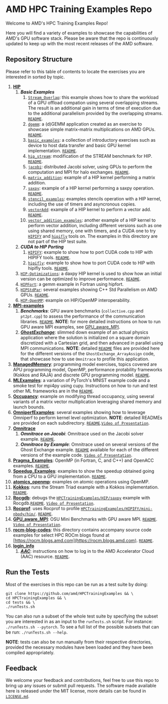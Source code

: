 # AMD HPC Training Examples Repo

Welcome to AMD's HPC Training Examples Repo! 

Here you will find a variety of examples to showcase the capabilities of AMD's GPU software stack.
Please be aware that the repo is continuously updated to keep up with the most recent releases of the AMD software.

## Repository Structure

Please refer to this table of contents to locate the exercises you are interested in sorted by topic. 

1. [**HIP**](https://github.com/amd/HPCTrainingExamples/tree/main/HIP)
   1. ***Basic Examples***
      1. [`Stream_Overlap`](https://github.com/amd/HPCTrainingExamples/tree/main/HIP/Stream_Overlap): this example shows how to share the workload of a GPU offload compation using several overlapping streams. The result is an additional gain in terms of time of execution due to the additional parallelism provided by the overlapping streams. [`README`](https://github.com/amd/HPCTrainingExamples/blob/main/HIP/Stream_Overlap/README.md).
      2. [`dgemm`](https://github.com/amd/HPCTrainingExamples/tree/main/HIP/dgemm): a (d)GEMM application created as an exercise to showcase simple matrix-matrix multiplications on AMD GPUs. [`README`](https://github.com/amd/HPCTrainingExamples/tree/main/HIP/dgemm/README.md).
      3. [`basic_examples`](https://github.com/amd/HPCTrainingExamples/tree/main/HIP/basic_examples): a collection of introductory exercises such as device to host data transfer and basic GPU kernel implementation. [`README`](https://github.com/amd/HPCTrainingExamples/tree/main/HIP/basic_examples/README.md).
      4. [`hip_stream`](https://github.com/amd/HPCTrainingExamples/tree/main/HIP/hip-stream): modification of the STREAM benchmark for HIP. [`README`](https://github.com/amd/HPCTrainingExamples/blob/main/HIP/hip-stream/README.md).
      5. [`jacobi`](https://github.com/amd/HPCTrainingExamples/tree/main/HIP/jacobi): distributed Jacobi solver, using GPUs to perform the computation and MPI for halo exchanges. [`README`](https://github.com/amd/HPCTrainingExamples/blob/main/HIP/jacobi/README.md).
      6. [`matrix_addition`](https://github.com/amd/HPCTrainingExamples/tree/main/HIP/matrix_addition): example of a HIP kernel performing a matrix addition. 
      7. [`saxpy`](https://github.com/amd/HPCTrainingExamples/tree/main/HIP/saxpy): example of a HIP kernel performing a saxpy operation. [`README`](https://github.com/amd/HPCTrainingExamples/tree/main/HIP/saxpy/README.md).
      8. [`stencil_examples`](https://github.com/amd/HPCTrainingExamples/tree/main/HIP/stencil_examples): examples stencils operation with a HIP kernel, including the use of timers and asyncronous copies.
      9. [`vectorAdd`](https://github.com/amd/HPCTrainingExamples/tree/main/HIP/vectorAdd): example of a HIP kernel to perform a vector add. [`README`](https://github.com/amd/HPCTrainingExamples/tree/main/HIP/vectorAdd/README.md).
      10. [`vector_addition_examples`](https://github.com/amd/HPCTrainingExamples/tree/main/HIP/vector_addition_examples): another example of a HIP kernel to perform vector addition, including different versions such as one using shared memory, one with timers, and a CUDA one to try [`HIPIFY`](https://github.com/amd/HPCTrainingExamples/tree/main/HIPIFY) and [`hipifly`](https://github.com/amd/HPCTrainingExamples/tree/main/hipifly) tools on. The examples in this directory are not part of the HIP test suite.
   2. ***CUDA to HIP Porting***
      1. [`HIPIFY`](https://github.com/amd/HPCTrainingExamples/tree/main/HIPIFY): example to show how to port CUDA code to HIP with HIPIFY tools. [`README`](https://github.com/amd/HPCTrainingExamples/blob/main/HIPIFY/README.md).
      2. [`hipifly`](https://github.com/amd/HPCTrainingExamples/tree/main/hipifly): example to show how to port CUDA code to HIP with hipifly tools. [`README`](https://github.com/amd/HPCTrainingExamples/blob/main/hipifly/vector_add/README.md).
   3. [`HIP-Optimizations`](https://github.com/amd/HPCTrainingExamples/tree/main/HIP-Optimizations): a daxpy HIP kernel is used to show how an initial version can be optimized to improve performance. [`README`](https://github.com/amd/HPCTrainingExamples/tree/main/HIP-Optimizations/daxpy/README.md).
   4. [`HIPFort`](https://github.com/amd/HPCTrainingExamples/tree/main/HIPFort): a gemm example in Fortran using hipfort.
   5. [`HIPStdPar`](https://github.com/amd/HPCTrainingExamples/tree/main/HIPStdPar): several examples showing C++ Std Parallelism on AMD GPUs. [`README`](https://github.com/amd/HPCTrainingExamples/blob/main/HIPStdPar/CXX/README.md).
   6. [`HIP-OpenMP`](https://github.com/amd/HPCTrainingExamples/tree/main/HIP-OpenMP): example on HIP/OpenMP interoperability.
2. [**MPI-examples**](https://github.com/amd/HPCTrainingExamples/tree/main/MPI-examples)
   1. ***Benchmarks***: GPU aware benchmarks (`collective.cpp` and `pt2pt.cpp`) to assess the performance of the communication libraries. [`README`](https://github.com/amd/HPCTrainingExamples/blob/main/MPI-examples/README.md). **NOTE**: for more detailed instructions on how to run GPU aware MPI examples, see [GPU\_aware\_MPI](https://github.com/amd/HPCTrainingExamples/tree/main/GPU_aware_MPI/README.md).
   2. [***GhostExchange***](https://github.com/amd/HPCTrainingExamples/tree/main/MPI-examples/GhostExchange): slimmed down example of an actual physics application where the solution is initialized on a square domain discretized with a Cartesian grid, and then advanced in parallel using MPI communications. **NOTE**: detailed [`README`](https://github.com/amd/HPCTrainingExamples/blob/main/MPI-examples/GhostExchange/GhostExchange_ArrayAssign/README.md) files are provided here for the different versions of the `GhostExchange_ArrayAssign` code, that showcase how to use `Omnitrace` to profile this application.
3. [**ManagedMemory**](https://github.com/amd/HPCTrainingExamples/tree/main/ManagedMemory): programming model exercises, topics covered are APU programming model, OpenMP, performance protability frameworks (Kokkos and RAJA) and discrete GPU programming model. [`README`](https://github.com/amd/HPCTrainingExamples/blob/main/ManagedMemory/README.md).
4. [**MLExamples**](https://github.com/amd/HPCTrainingExamples/tree/main/MLExamples): a variation of PyTorch's MNIST example code and a smoke test for mpi4py using cupy. Instructions on how to run and test other ML frameworks are in the [`README`](https://github.com/amd/HPCTrainingExamples/tree/main/MLExamples/README.md).
5. [**Occupancy**](https://github.com/amd/HPCTrainingExamples/tree/main/Occupancy): example on modifying thread occupancy, using several variants of a matrix vector multiplication leveraging shared memory and launch bounds.
6. [**OmniperfExamples**](https://github.com/amd/HPCTrainingExamples/tree/main/OmniperfExamples): several examples showing how to leverage Omniperf to perform kernel level optimization. **NOTE**: detailed READMEs are provided on each subdirectory. [`README`](https://github.com/amd/HPCTrainingExamples/blob/main/OmniperfExamples/README.md).[`Video of Presentation`](https://fs.hlrs.de/projects/par/events/2024/GPU-AMD/day4/Introdution%20to%20omniperf.mp4). 
7. [**Omnitrace**](https://github.com/amd/HPCTrainingExamples/tree/main/Omnitrace)
   1. ***Omnitrace on Jacobi***: Omnitrace used on the Jacobi solver example. [`README`](https://github.com/amd/HPCTrainingExamples/tree/main/Omnitrace/README.md). 
   2. ***Omnitrace by Example***: Omnitrace used on several versions of the Ghost Exchange example. [`README`](https://github.com/amd/HPCTrainingExamples/blob/main/MPI-examples/GhostExchange/GhostExchange_ArrayAssign) available for each of the different versions of the example code. [`Video of Presentation`](https://vimeo.com/951998260).
8. [**Pragma_Examples**](https://github.com/amd/HPCTrainingExamples/tree/main/Pragma_Examples): OpenMP (in Fortran, C, and C++) and OpenACC examples. [`README`](https://github.com/amd/HPCTrainingExamples/tree/main/Pragma_Examples).
9. [**Speedup_Examples**](https://github.com/amd/HPCTrainingExamples/tree/main/Speedup_Examples): examples to show the speedup obtained going from a CPU to a GPU implementation. [`README`](https://github.com/amd/HPCTrainingExamples/blob/main/Speedup_Examples/rzf_training/README.md).
10. [**atomics_openmp**](https://github.com/amd/HPCTrainingExamples/tree/main/atomics_openmp): examples on atomic operations using OpenMP.
11. [**Kokkos**](https://github.com/amd/HPCTrainingExamples/tree/main/Kokkos): runs the Stream Triad example with a Kokkos implementation. [`README`](https://github.com/amd/HPCTrainingExamples/tree/main/Kokkos/README.md).
11. [**Rocgdb**](https://github.com/amd/HPCTrainingExamples/tree/main/Rocgdb): debugs the [`HPCTrainingExamples/HIP/saxpy`](https://github.com/amd/HPCTrainingExamples/tree/main/HIP/saxpy) example with Rocgdb.[`README`](https://github.com/amd/HPCTrainingExamples/tree/main/Rocgdb/README.md). [`Video of Presentation`](https://fs.hlrs.de/projects/par/events/2024/GPU-AMD/day4/AMD%20debugger.mp4). 
13. [**Rocprof**](https://github.com/amd/HPCTrainingExamples/tree/main/Rocprof): uses Rocprof to profile [`HPCTrainingExamples/HIPIFY/mini-nbody/hip/`](https://github.com/amd/HPCTrainingExamples/tree/main/HIPIFY/mini-nbody/hip). [`README`](https://github.com/amd/HPCTrainingExamples/tree/main/Rocprof/README.md). 
14. [**GPU_aware_MPI**](https://github.com/amd/HPCTrainingExamples/tree/main/GPU_aware_MPI): OSU Mini Benchmarks with GPU aware MPI. [`README`](https://github.com/amd/HPCTrainingExamples/tree/main/GPU_aware_MPI/README.md). [`Video of Presentation`](https://fs.hlrs.de/projects/par/events/2024/GPU-AMD/day3/GPU-AwareMPI.mp4).
15. [**rocm-blog-codes**](https://github.com/amd/HPCTrainingExamples/tree/main/rocm-blogs-codes): this directory contains accompany source code examples for select HPC ROCm blogs found at [https://rocm.blogs.amd.com](https://rocm.blogs.amd.com). [`README`](https://github.com/amd/HPCTrainingExamples/tree/main/rocm-blogs-codes/README.md).
16. [**login_info**](https://github.com/amd/HPCTrainingExamples/tree/main/login_info)
    1. [***AAC***](https://github.com/amd/HPCTrainingExamples/tree/main/login_info/AAC): instructions on how to log in to the AMD Accelerator Cloud (AAC) resource. [`README`](https://github.com/amd/HPCTrainingExamples/tree/main/login_info/AAC/README.md).


## Run the Tests

Most of the exercises in this repo can be run as a test suite by doing:

```
git clone https://github.com/amd/HPCTrainingExamples && \
cd HPCTrainingExamples && \
cd tests && \
./runTests.sh
```
You can also run a subset of the whole test suite by specifying the subset you are interested in as an input to the `runTests.sh` script. For instance: `./runTests.sh --pytorch`. To see a full list of the possible subsets that can be run: `./runTests.sh --help`.

**NOTE**: tests can also be run manually from their respective directories, provided the necessary modules have been loaded and they have been compiled appropriately.

## Feedback
We welcome your feedback and contributions, feel free to use this repo to bring up any issues or submit pull requests.
The software made available here is released under the MIT license, more details can be found in [`LICENSE.md`](https://github.com/amd/HPCTrainingExamples/blob/main/LICENSE.md).
